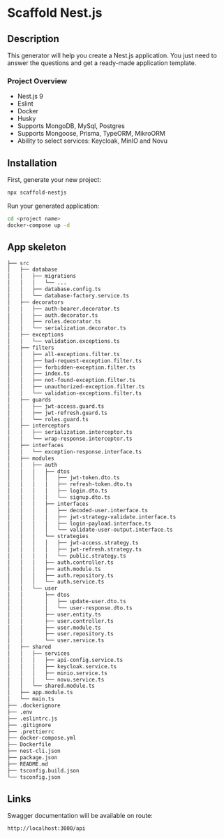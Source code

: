 # Scaffold Nest.js

## Description

This generator will help you create a Nest.js application. You just need to answer the questions and get a ready-made application template.

### Project Overview

- Nest.js 9
- Eslint
- Docker
- Husky
- Supports MongoDB, MySql, Postgres
- Supports Mongoose, Prisma, TypeORM, MikroORM
- Ability to select services: Keycloak, MinIO and Novu

## Installation

First, generate your new project:

```bash
npx scaffold-nestjs
```

Run your generated application:

```bash
cd <project name>
docker-compose up -d
```

## App skeleton

```bash
├── src
│   ├── database
│   │   ├── migrations
│   │   │   └── ...
│   │   ├── database.config.ts
│   │   └── database-factory.service.ts
│   ├── decorators
│   │   ├── auth-bearer.decorator.ts
│   │   ├── auth.decorator.ts
│   │   ├── roles.decorator.ts
│   │   └── serialization.decorator.ts
│   ├── exceptions
│   │   └── validation.exceptions.ts
│   ├── filters
│   │   ├── all-exceptions.filter.ts
│   │   ├── bad-request-exception.filter.ts
│   │   ├── forbidden-exception.filter.ts
│   │   ├── index.ts
│   │   ├── not-found-exception.filter.ts
│   │   ├── unauthorized-exception.filter.ts
│   │   └── validation-exceptions.filter.ts
│   ├── guards
│   │   ├── jwt-access.guard.ts
│   │   ├── jwt-refresh.guard.ts
│   │   └── roles.guard.ts
│   ├── interceptors
│   │   ├── serialization.interceptor.ts
│   │   └── wrap-response.interceptor.ts
│   ├── interfaces
│   │   └── exception-response.interface.ts
│   ├── modules
│   │   ├── auth
│   │   │   ├── dtos
│   │   │   │   ├── jwt-token.dto.ts
│   │   │   │   ├── refresh-token.dto.ts
│   │   │   │   ├── login.dto.ts
│   │   │   │   └── signup.dto.ts
│   │   │   ├── interfaces
│   │   │   │   ├── decoded-user.interface.ts
│   │   │   │   ├── jwt-strategy-validate.interface.ts
│   │   │   │   ├── login-payload.interface.ts
│   │   │   │   └── validate-user-output.interface.ts
│   │   │   └── strategies
│   │   │   │   ├── jwt-access.strategy.ts
│   │   │   │   ├── jwt-refresh.strategy.ts
│   │   │   │   └── public.strategy.ts
│   │   │   ├── auth.controller.ts
│   │   │   ├── auth.module.ts
│   │   │   ├── auth.repository.ts
│   │   │   └── auth.service.ts
│   │   └── user
│   │       ├── dtos
│   │       │   ├── update-user.dto.ts
│   │       │   └── user-response.dto.ts
│   │       ├── user.entity.ts
│   │       ├── user.controller.ts
│   │       ├── user.module.ts
│   │       ├── user.repository.ts
│   │       └── user.service.ts
│   ├── shared
│   │   ├── services
│   │   │   ├── api-config.service.ts
│   │   │   ├── keycloak.service.ts
│   │   │   ├── minio.service.ts
│   │   │   └── novu.service.ts
│   │   └── shared.module.ts
│   ├── app.module.ts
│   └── main.ts
├── .dockerignore
├── .env
├── .eslintrc.js
├── .gitignore
├── .prettierrc
├── docker-compose.yml
├── Dockerfile
├── nest-cli.json
├── package.json
├── README.md
├── tsconfig.build.json
└── tsconfig.json
```

## Links

Swagger documentation will be available on route:

```bash
http://localhost:3000/api
```
